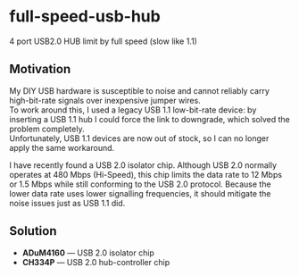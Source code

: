 # full-speed-usb-hub
4 port USB2.0 HUB limit by full speed (slow like 1.1)

## Motivation
My DIY USB hardware is susceptible to noise and cannot reliably carry high-bit-rate signals over inexpensive jumper wires.  
To work around this, I used a legacy USB 1.1 low-bit-rate device: by inserting a USB 1.1 hub I could force the link to downgrade, which solved the problem completely.  
Unfortunately, USB 1.1 devices are now out of stock, so I can no longer apply the same workaround.

I have recently found a USB 2.0 isolator chip. Although USB 2.0 normally operates at 480 Mbps (Hi-Speed), this chip limits the data rate to 12 Mbps or 1.5 Mbps while still conforming to the USB 2.0 protocol. Because the lower data rate uses lower signalling frequencies, it should mitigate the noise issues just as USB 1.1 did.

## Solution
- **ADuM4160** — USB 2.0 isolator chip  
- **CH334P** — USB 2.0 hub-controller chip
